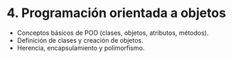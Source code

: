 # 4. Programación orientada a objetos

- Conceptos básicos de POO (clases, objetos, atributos, métodos).
- Definición de clases y creación de objetos.
- Herencia, encapsulamiento y polimorfismo.